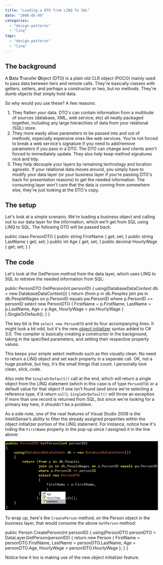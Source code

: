 ```yaml
---
title: "Loading a DTO from LINQ To SQL"
date: "2008-05-09"
categories: 
  - "design-patterns"
  - "linq"
tags: 
  - "design-patterns"
  - "linq"
---
```


## The background

A **D**ata **T**ransfer **O**bject (DTO) is a plain old CLR object (POCO) mainly used to pass data between tiers and remote calls. They're basically classes with getters, setters, and perhaps a constructor or two, but _no_ methods. They're dumb objects that simply hold data.

So why would you use these? A few reasons:

1. They flatten your data. DTO's can contain information from a multitude of sources (database, XML, web service, etc) all neatly packaged together, including any large hierarchies of data from your relational (SQL) store.
2. They more easily allow parameters to be passed into and out of methods, especially expensive ones like web services. You're not forced to break a web service's signature if you need to add/remove parameters if you pass in a DTO. The DTO can change and clients aren't forced to immediately update. They also help keep method signatures nice and tidy.
3. They help decouple your layers by remaining technology and location agnostic. If your relational data moves around, you simply have to modify your data layer (or your business layer if you're passing DTO's back for presentation reasons) to get the needed information. The consuming layer won't care that the data is coming from somewhere else, they're just looking at the DTO's copy.

## The setup

Let's look at a simple scenario. We're loading a business object and calling out to our data layer for the information, which we'll get from SQL using LINQ to SQL. The following DTO will be passed back:

public class PersonDTO
{
	public string FirstName { get; set; }
	public string LastName { get; set; }
	public int Age { get; set; }
	public decimal HourlyWage { get; set; }
}

## The code

Let's look at the GetPerson method from the data layer, which uses LINQ to SQL to retrieve the needed information from SQL:

public PersonDTO GetPerson(int personID)
{
	using(DatabaseDataContext db = new DatabaseDataContext())
	{
		return (from p in db.Peoples
			    join pw in db.PeopleWages on p.PersonID equals pw.PersonID
			    where p.PersonID == personID
			    select new PersonDTO
			    {
					FirstName = p.FirstName,
					LastName = p.LastName,
					Age = p.Age,
					HourlyWage = pw.HourlyWage
			    }
			   ).SingleOrDefault();
	}
}

The key bit is the `select new PersonDTO` and its four accompanying lines. It might look a bit odd, but it's the new [object initializer](http://weblogs.asp.net/scottgu/archive/2007/03/08/new-c-orcas-language-features-automatic-properties-object-initializers-and-collection-initializers.aspx) syntax added to C# 3.0. The compiler is basically creating a constructor in the background, taking in the specified parameters, and setting their respective property values.

This keeps your simple select methods such as this visually clean. No need to return a LINQ object and set each property in a separate call. OK, not a huge positive, but hey, it's the small things that count. I personally love clean, slick, code.

Also note the `SingleOrDefault()` call at the end, which will return a single object from the LINQ statement (which in this case is of type `PersonDTO`) or a default value for that object if one isn't found (and since we're selecting a reference type, it'd return `null`). `SingleOrDefault()` will throw an exception if more than one record is returned from SQL, but since we're looking for a primary key here, it shouldn't be a problem.

As a side note, one of the neat features of Visual Studio 2008 is the IntelliSense's ability to filter the already assigned properties within the object initializer portion of the LINQ statement. For instance, notice how it's hiding the `FirstName` property in the pop-up since I assigned it in the line above:

![IntelliSense filtering the available properites](images/dto-linq-to-sql-1.png)

To wrap up, here's the `CreatePerson` method, on the Person object in the business layer, that would consume the above `GetPerson` method:

public Person CreatePerson(int personID)
{
	using(PersonDTO personDTO = DataLayer.GetPerson(personID))
	{
		return new Person
		{
			FirstName = personDTO.FirstName,
			LastName = personDTO.LastName,
			Age = personDTO.Age,
			HourlyWage = personDTO.HourlyWage
		};
	}
}

Notice how it too is making use of the new object initializer feature.
